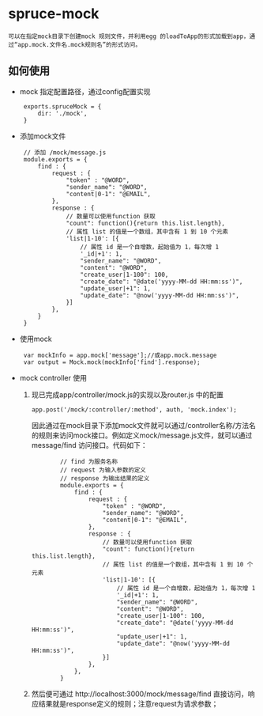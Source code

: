 # spruce-mock
    可以在指定mock目录下创建mock 规则文件，并利用egg 的loadToApp的形式加载到app，通过“app.mock.文件名.mock规则名”的形式访问。
## 如何使用
- mock 指定配置路径，通过config配置实现

   ```
    exports.spruceMock = {
        dir: './mock', 
    }
   ```

- 添加mock文件

   ```
    // 添加 /mock/message.js
    module.exports = {
        find : {
            request : {
                "token" : "@WORD",
                "sender_name": "@WORD",
                "content|0-1": "@EMAIL",
            },
            response : {
                // 数量可以使用function 获取
                "count": function(){return this.list.length},
                // 属性 list 的值是一个数组，其中含有 1 到 10 个元素
                'list|1-10': [{
                    // 属性 id 是一个自增数，起始值为 1，每次增 1
                    '_id|+1': 1,
                    "sender_name": "@WORD",
                    "content": "@WORD",
                    "create_user|1-100": 100,
                    "create_date": "@date('yyyy-MM-dd HH:mm:ss')",
                    "update_user|+1": 1,
                    "update_date": "@now('yyyy-MM-dd HH:mm:ss')",               
                }]
            },
        }
    }
   ```

- 使用mock

   ```
    var mockInfo = app.mock['message'];//或app.mock.message
    var output = Mock.mock(mockInfo['find'].response);   
   ```   

- mock controller 使用
    1. 现已完成app/controller/mock.js的实现以及router.js 中的配置

        ```
        app.post('/mock/:controller/:method', auth, 'mock.index');

        ```
        因此通过在mock目录下添加mock文件就可以通过/controller名称/方法名 的规则来访问mock接口。例如定义mock/message.js文件，就可以通过message/find 访问接口。代码如下：

        ```
                // find 为服务名称
                // request 为输入参数的定义
                // response 为输出结果的定义
                module.exports = {
                    find : {
                        request : {
                            "token" : "@WORD",
                            "sender_name": "@WORD",
                            "content|0-1": "@EMAIL",
                        },
                        response : {
                            // 数量可以使用function 获取
                            "count": function(){return this.list.length},
                            // 属性 list 的值是一个数组，其中含有 1 到 10 个元素
                            'list|1-10': [{
                                // 属性 id 是一个自增数，起始值为 1，每次增 1
                                '_id|+1': 1,
                                "sender_name": "@WORD",
                                "content": "@WORD",
                                "create_user|1-100": 100,
                                "create_date": "@date('yyyy-MM-dd HH:mm:ss')",
                                "update_user|+1": 1,
                                "update_date": "@now('yyyy-MM-dd HH:mm:ss')",               
                            }]
                        },
                    },
                }
        ```

    2. 然后便可通过 http://localhost:3000/mock/message/find 直接访问，响应结果就是response定义的规则；注意request为请求参数；           